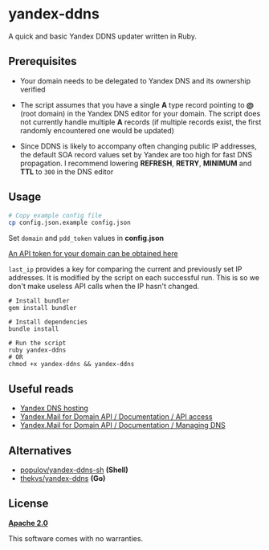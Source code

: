 # yandex-ddns
A quick and basic Yandex DDNS updater written in Ruby.

## Prerequisites
- Your domain needs to be delegated to Yandex DNS and its ownership verified

- The script assumes that you have a single **A** type record pointing to **@** (root domain) in the Yandex DNS editor for your domain. The script does not currently handle multiple **A** records (if multiple records exist, the first randomly encountered one would be updated)

- Since DDNS is likely to accompany often changing public IP addresses, the default SOA record values set by Yandex are too high for fast DNS propagation. I recommend lowering **REFRESH**, **RETRY**, **MINIMUM** and **TTL** to `300` in the DNS editor

## Usage
```sh
# Copy example config file
cp config.json.example config.json
```
Set `domain` and `pdd_token` values in **config.json**

[An API token for your domain can be obtained here](https://pddimp.yandex.ru/api2/admin/get_token)

`last_ip` provides a key for comparing the current and previously set IP addresses. It is modified by the script on each successful run. This is so we don't make useless API calls when the IP hasn't changed.

```
# Install bundler
gem install bundler

# Install dependencies
bundle install

# Run the script
ruby yandex-ddns
# OR
chmod +x yandex-ddns && yandex-ddns
```

## Useful reads
- [Yandex DNS hosting](https://yandex.com/support/domain/domain/dns.html)
- [Yandex.Mail for Domain API / Documentation / API access](https://tech.yandex.com/domain/doc/concepts/access-docpage/)
- [Yandex.Mail for Domain API / Documentation / Managing DNS](https://tech.yandex.com/domain/doc/concepts/api-dns-docpage/)

## Alternatives
- [populov/yandex-ddns-sh](https://github.com/populov/yandex-ddns-sh) **(Shell)**
- [thekvs/yandex-ddns](https://github.com/thekvs/yandex-ddns) **(Go)**

## License
**[Apache 2.0](https://www.apache.org/licenses/LICENSE-2.0)**

This software comes with no warranties.
